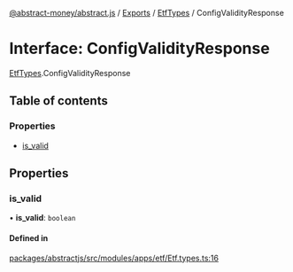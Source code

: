 [@abstract-money/abstract.js](../README.md) / [Exports](../modules.md) / [EtfTypes](../modules/EtfTypes.md) / ConfigValidityResponse

# Interface: ConfigValidityResponse

[EtfTypes](../modules/EtfTypes.md).ConfigValidityResponse

## Table of contents

### Properties

- [is\_valid](EtfTypes.ConfigValidityResponse.md#is_valid)

## Properties

### is\_valid

• **is\_valid**: `boolean`

#### Defined in

[packages/abstractjs/src/modules/apps/etf/Etf.types.ts:16](https://github.com/Abstract-OS/abstract.js/blob/c46b309/packages/abstractjs/src/modules/apps/etf/Etf.types.ts#L16)
